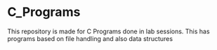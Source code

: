 # C_Programs

This repository is made for C Programs done in lab sessions.
This has programs based on file handling and also data structures
